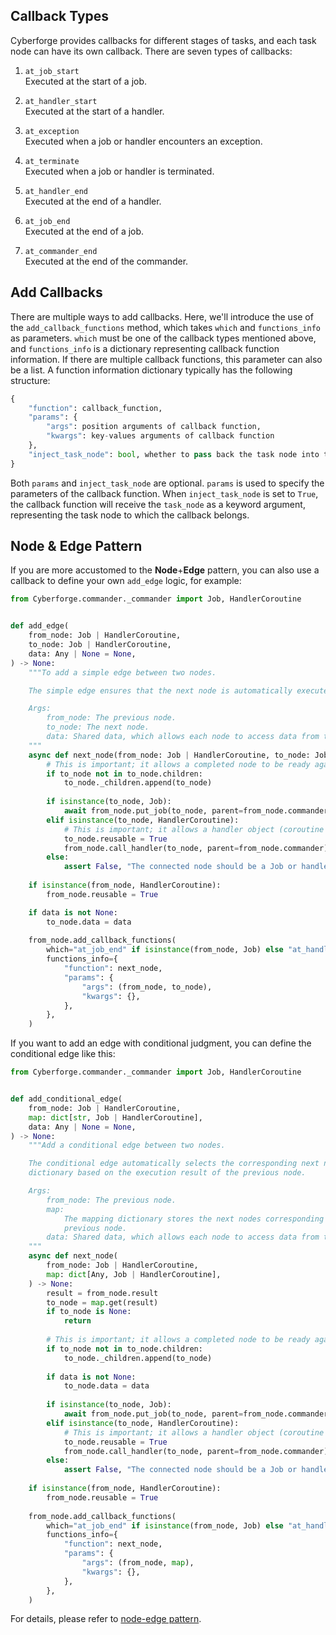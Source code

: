 ## Callback Types

Cyberforge provides callbacks for different stages of tasks, and each task node can have its own callback. There are seven types
of callbacks:

1. `at_job_start`  
Executed at the start of a job.

2. `at_handler_start`  
Executed at the start of a handler.

3. `at_exception`  
Executed when a job or handler encounters an exception.

4. `at_terminate`  
Executed when a job or handler is terminated.

5. `at_handler_end`  
Executed at the end of a handler.

6. `at_job_end`  
Executed at the end of a job.

7. `at_commander_end`  
Executed at the end of the commander.


## Add Callbacks

There are multiple ways to add callbacks. Here, we'll introduce the use of the `add_callback_functions` method, which takes
`which` and `functions_info` as parameters. `which` must be one of the callback types mentioned above, and `functions_info`
is a dictionary representing callback function information. If there are multiple callback functions, this parameter can
also be a list. A function information dictionary typically has the following structure:
```python
{
    "function": callback_function,
    "params": {
        "args": position arguments of callback function,
        "kwargs": key-values arguments of callback function
    },
    "inject_task_node": bool, whether to pass back the task node into the callback function automatically
}
```

Both `params` and `inject_task_node` are optional. `params` is used to specify the parameters of the callback function.
When `inject_task_node` is set to `True`, the callback function will receive the `task_node` as a keyword argument,
representing the task node to which the callback belongs.


## Node & Edge Pattern

If you are more accustomed to the **Node**+**Edge** pattern, you can also use a callback to define your own `add_edge` logic,
for example:
```python title="simple_edge.py"
from Cyberforge.commander._commander import Job, HandlerCoroutine


def add_edge(
    from_node: Job | HandlerCoroutine,
    to_node: Job | HandlerCoroutine,
    data: Any | None = None,
) -> None:
    """To add a simple edge between two nodes.

    The simple edge ensures that the next node is automatically executed after the previous node has completed.

    Args:
        from_node: The previous node.
        to_node: The next node.
        data: Shared data, which allows each node to access data from this object.
    """
    async def next_node(from_node: Job | HandlerCoroutine, to_node: Job | HandlerCoroutine) -> None:
        # This is important; it allows a completed node to be ready again so that it can run multiple times.
        if to_node not in to_node.children:
            to_node._children.append(to_node)
        
        if isinstance(to_node, Job):
            await from_node.put_job(to_node, parent=from_node.commander)
        elif isinstance(to_node, HandlerCoroutine):
            # This is important; it allows a handler object (coroutine object) to run multiple times.
            to_node.reusable = True
            from_node.call_handler(to_node, parent=from_node.commander)
        else:
            assert False, "The connected node should be a Job or handler object."
    
    if isinstance(from_node, HandlerCoroutine):
        from_node.reusable = True

    if data is not None:
        to_node.data = data
    
    from_node.add_callback_functions(
        which="at_job_end" if isinstance(from_node, Job) else "at_handler_end",
        functions_info={
            "function": next_node,
            "params": {
                "args": (from_node, to_node),
                "kwargs": {},
            },
        },
    )
```

If you want to add an edge with conditional judgment, you can define the conditional edge like this:

```python title="conditional_edge.py"
from Cyberforge.commander._commander import Job, HandlerCoroutine


def add_conditional_edge(
    from_node: Job | HandlerCoroutine,
    map: dict[str, Job | HandlerCoroutine],
    data: Any | None = None,
) -> None:
    """Add a conditional edge between two nodes.

    The conditional edge automatically selects the corresponding next node to execute from the map
    dictionary based on the execution result of the previous node.

    Args:
        from_node: The previous node.
        map:
            The mapping dictionary stores the next nodes corresponding to different results of the
            previous node.
        data: Shared data, which allows each node to access data from this object.
    """
    async def next_node(
        from_node: Job | HandlerCoroutine,
        map: dict[Any, Job | HandlerCoroutine],
    ) -> None:
        result = from_node.result
        to_node = map.get(result)
        if to_node is None:
            return
        
        # This is important; it allows a completed node to be ready again so that it can run multiple times.
        if to_node not in to_node.children:
            to_node._children.append(to_node)
        
        if data is not None:
            to_node.data = data
        
        if isinstance(to_node, Job):
            await from_node.put_job(to_node, parent=from_node.commander)
        elif isinstance(to_node, HandlerCoroutine):
            # This is important; it allows a handler object (coroutine object) to run multiple times.
            to_node.reusable = True
            from_node.call_handler(to_node, parent=from_node.commander)
        else:
            assert False, "The connected node should be a Job or handler object."
    
    if isinstance(from_node, HandlerCoroutine):
        from_node.reusable = True
    
    from_node.add_callback_functions(
        which="at_job_end" if isinstance(from_node, Job) else "at_handler_end",
        functions_info={
            "function": next_node,
            "params": {
                "args": (from_node, map),
                "kwargs": {},
            },
        },
    )
```
For details, please refer to [node-edge pattern](./node_edge.md).
